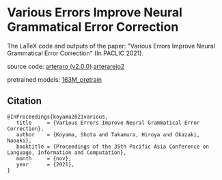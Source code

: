 # Various Errors Improve Neural Grammatical Error Correction

The LaTeX code and outputs of the paper: "Various Errors Improve Neural Grammatical Error Correction" (In PACLIC 2021).

source code: [arteraro (v2.0.0)](https://github.com/nymwa/arteraro) [arterarejo2](https://github.com/nymwa/arterarejo2)

pretrained models: [163M_pretrain](https://github.com/nymwa/163M_pretrain)

## Citation

```
@InProceedings{koyama2021various,
   title     = {Various Errors Improve Neural Grammatical Error Correction},
   author    = {Koyama, Shota and Takamura, Hiroya and Okazaki, Naoaki},
   booktitle = {Proceedings of the 35th Pacific Asia Conference on Language, Information and Computation},
   month     = {nov},
   year      = {2021},
}
```
